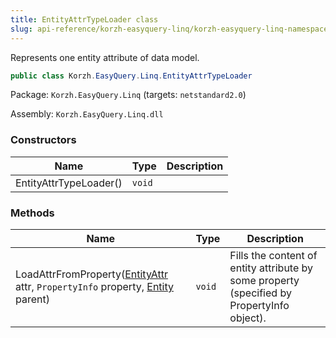 ```yaml
---
title: EntityAttrTypeLoader class
slug: api-reference/korzh-easyquery-linq/korzh-easyquery-linq-namespace/entityattrtypeloader-class
---
```

Represents one entity attribute of data model.
```csharp
public class Korzh.EasyQuery.Linq.EntityAttrTypeLoader

```
Package: `Korzh.EasyQuery.Linq` (targets: `netstandard2.0`)

Assembly: `Korzh.EasyQuery.Linq.dll`

### Constructors

| Name | Type | Description | 
| --- | --- | --- | 
| EntityAttrTypeLoader() | `void` |  | 


### Methods

| Name | Type | Description | 
| --- | --- | --- | 
| LoadAttrFromProperty([EntityAttr](api-reference/korzh-easyquery/korzh-easyquery-namespace/entityattr-class) attr, `PropertyInfo` property, [Entity](api-reference/korzh-easyquery/korzh-easyquery-namespace/entity-class) parent) | `void` | Fills the content of entity attribute by some property (specified by PropertyInfo object). |